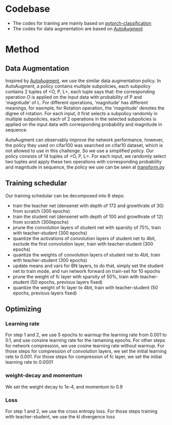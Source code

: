 # Codebase

* The codes for training are mainly based on [pytorch-classification](https://github.com/bearpaw/pytorch-classification)
* The codes for data augmentation are based on [AutoAugment](https://github.com/tensorflow/models/tree/master/research/autoaugment)

# Method

## Data Augmentation
Inspired by [AutoAugment](https://arxiv.org/pdf/1805.09501.pdf), we use the similar data augmentation policy.
In AutoAugment, a policy contains multiple subpolicies, each subpolicy contains 2 tuples of 
<O, P, L>, each tuple says that: the corresponding operation O is applied 
on the input data with probability of P and 'magnitude' of L. For different operations, 'magnitude' has 
different meanings, for eaxmple, for Rotation operation, the 'magnitude' denotes the digree of rotation.
For each input, it first selects a subpolicy randomly in multiple subpolicies, each of 2 operations in 
the selected subpolicies is applied on the input data with corresponding probability and magnitude in sequence.

AutoAugment can observably improve the network performance, however, the policy they used on cifar100 
was searched on cifar10 dataset, which is not allowed to use in this challenge. So we use a simplified 
policy. Our policy consists of 14 tuples of <O, P, L>. For each input, we randomly select two tuples and 
apply these two operations with corresponding probability and magnitude in sequence, the policy we 
use can be seen at [transform.py](https://github.com/wps712/MicroNetChallenge/blob/cifar100/transform.py)

## Training schedular
Our training schedular can be decomposed into 8 steps:
* train the teacher net (densenet with depth of 172 and growthrate of 30) from scratch (300 epochs)
* train the student net (densenet with depth of 100 and growthrate of 12) from scratch (300epochs)
* prune the convolution layers of student net with sparsity of 75%, train with teacher-student (300 epochs)
* quantize the activations of convolution layers of student net to 4bit, exclude the first convolution layer, train with teacher-student (300 epochs)
* quantize the weights of convolution layers of student net to 4bit, train with teacher-student (300 epochs)
* update means and vars for BN layers, to do that, simply set the student net to train mode, and run network forward on train-set for 
  10 epochs
* prune the weight of fc layer with sparsity of 50%, train with teacher-student (50 epochs, previous layers fixed)
* quantize the weight of fc layer to 4bit, train with teacher-student (50 epochs, previous layers fixed)

## Optimizing 
### Learning rate
For step 1 and 2, we use 5 epochs to warmup the learning rate from 0.001 to 0.1, and use consine learning 
rate for the ramaining epochs. For other steps for network compression, we use cosine learning rate without 
warmup. For those steps for compression of convolution layers, we set the initial learning rate to 0.001. 
For those steps for compression of fc layer, we set the initial learning rate to 0.0001

### weight-decay and momentum
We set the weight decay to 1e-4, and momentum to 0.9

### Loss
For step 1 and 2, we use the cross entropy loss.
For those steps training with teacher-student, we use the kl divergence loss
